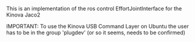 This is an implementation of the ros control EffortJointInterface for the Kinova Jaco2

IMPORTANT: To use the Kinova USB Command Layer on Ubuntu the user has to be in the group 'plugdev' (or so it seems, needs to be confirmed)
